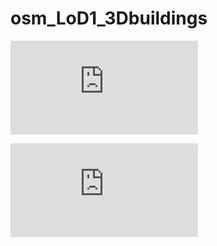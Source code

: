 # osm_LoD1_3Dbuildings

![Settings Window](https://raw.github.com/AdrianKriger/osm_LoD1_3Dbuildings/img/mamre.html)

![alt text](https://github.com/AdrianKriger/osm_LoD1_3Dbuildings/blob/main/img/mamre.html)

